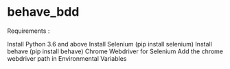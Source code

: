 # behave_bdd
Requirements :

Install Python 3.6 and above
Install Selenium (pip install selenium)
Install behave (pip install behave)
Chrome Webdriver for Selenium
Add the chrome webdriver path in Environmental Variables
